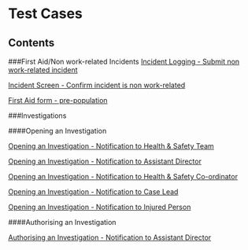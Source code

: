 # Test Cases
## Contents

###First Aid/Non work-related Incidents
[Incident Logging - Submit non work-related incident](https://github.com/infojam-james/test-cases/blob/master/First-Aid/first-aid-1.md)

[Incident Screen - Confirm incident is non work-related](https://github.com/infojam-james/test-cases/blob/master/First-Aid/first-aid-2.md)

[First Aid form - pre-population](https://github.com/infojam-james/test-cases/blob/master/First-Aid/first-aid-3.md)

###Investigations

####Opening an Investigation

[Opening an Investigation - Notification to Health & Safety Team](https://github.com/infojam-james/test-cases/blob/master/Investigations/Opening-an-Investigation/investigations-1.md)

[Opening an Investigation - Notification to Assistant Director](https://github.com/infojam-james/test-cases/blob/master/Investigations/Opening-an-Investigation/investigations-2.md)

[Opening an Investigation - Notification to Health & Safety Co-ordinator](https://github.com/infojam-james/test-cases/blob/master/Investigations/Opening-an-Investigation/investigations-4.md)

[Opening an Investigation - Notification to Case Lead](https://github.com/infojam-james/test-cases/blob/master/Investigations/Opening-an-Investigation/investigations-5.md)

[Opening an Investigation - Notification to Injured Person](https://github.com/infojam-james/test-cases/blob/master/Investigations/Opening-an-Investigation/investigations-6.md)

####Authorising an Investigation

[Authorising an Investigation - Notification to Assistant Director](https://github.com/infojam-james/test-cases/blob/master/Investigations/investigations-3.md)


